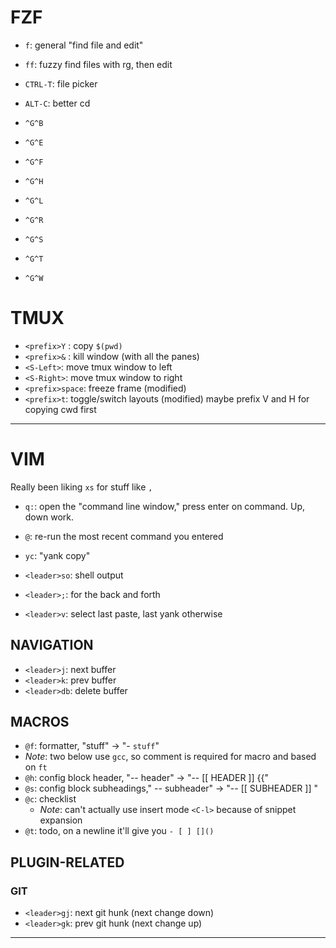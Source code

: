 # FZF
- `f`: general "find file and edit"
- `ff`: fuzzy find files with rg, then edit
- `CTRL-T`: file picker
- `ALT-C`: better cd

- `^G^B`           <!-- branches   -->
- `^G^E`           <!-- each_ref   -->
- `^G^F`           <!-- files      -->
- `^G^H`           <!-- hashes     -->
- `^G^L`           <!-- reflogs   -->
- `^G^R`           <!-- remotes    -->
- `^G^S`           <!-- stashes    -->
- `^G^T`           <!-- tags       -->
- `^G^W`           <!-- worktrees  -->

# TMUX
- `<prefix>Y` : copy `$(pwd)`
- `<prefix>&` : kill window (with all the panes) 
- `<S-Left>`: move tmux window to left
- `<S-Right>`: move tmux window to right
- `<prefix>space`: freeze frame (modified)
- `<prefix>t`: toggle/switch layouts (modified)
maybe prefix V and H for copying cwd first

---

# VIM
Really been liking `xs` for stuff like `, `
- `q:`: open the "command line window," press enter on command. Up, down work.
- `@`: re-run the most recent command you entered

- `yc`: "yank copy"
- `<leader>so`: shell output
- `<leader>;`: for the back and forth
- `<leader>v`: select last paste, last yank otherwise

## NAVIGATION
- `<leader>j`: next buffer
- `<leader>k`: prev buffer
- `<leader>db`: delete buffer

## MACROS
- `@f`: formatter, "stuff" -> "- `stuff`"
- *Note*: two below use `gcc`, so comment is required for macro and based on `ft`
- `@h`: config block header, "-- header" -> "-- [[ HEADER ]] {{"
- `@s`: config block subheadings," -- subheader" -> "-- [[ SUBHEADER ]] " 
- `@c`: checklist
    - *Note*: can't actually use insert mode `<C-l>` because of snippet expansion
- `@t`: todo, on a newline it'll give you `- [ ] []()`

## PLUGIN-RELATED
### GIT
- `<leader>gj`: next git hunk (next change down)
- `<leader>gk`: prev git hunk (next change up)

---
